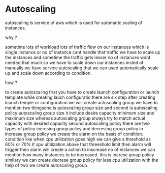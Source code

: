 # Autoscaling 
autoscaling is service of aws which is used for automatic scaling of instances.

why ?

sometime lots of workload lots of traffic flow on our instances which is single instance or no of instance cant handle that  traffic we have to scale up the instances and sometime the traffic gets lesser no of instances wont needed that much so we have to scale down our instances insted of manually we have service autoscaling that we can used automatically scale up and scale down according to condition.

how ?

to create autoscaling first you have to create launch configuration or launch template 
while creating lauch configuratio there are six step after creating launch temple or configuration we will create autoscaling group  we have to mention two thingsone is autoscaling group size and second  is autoscaling policy autoscaling group size it include desire capacity minimum size and maximum size whereas autoscaling group always try to match actual capacity with desired capacity second autoscaling policy there are two types of policy incresing group policy and decresing group policy in increase group policy we create the alarm on the basis of condition. condition like when cpu utilization goes high we can give a threshold as 80% or 70% if cpu ultilization above that threeshold limit   then alarm will trigger then alarm  will create a action to inscrease no of instances  we can mention how many  instances to be increased. this is increse group policy similary we can create decrese group policy for less cpu utilization with the help of two we create autoscaling group.
